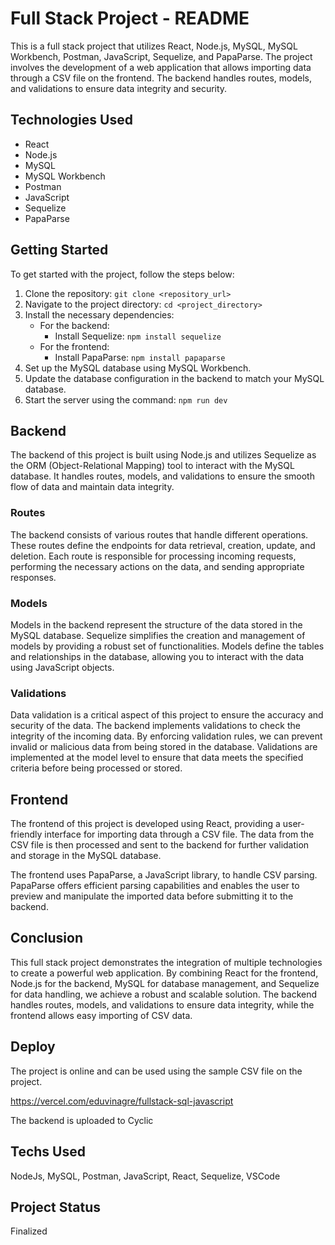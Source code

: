 # Full Stack Project - README

This is a full stack project that utilizes React, Node.js, MySQL, MySQL Workbench, Postman, JavaScript, Sequelize, and PapaParse. The project involves the development of a web application that allows importing data through a CSV file on the frontend. The backend handles routes, models, and validations to ensure data integrity and security.

## Technologies Used

- React
- Node.js
- MySQL
- MySQL Workbench
- Postman
- JavaScript
- Sequelize
- PapaParse

## Getting Started

To get started with the project, follow the steps below:

1. Clone the repository: `git clone <repository_url>`
2. Navigate to the project directory: `cd <project_directory>`
3. Install the necessary dependencies:
   - For the backend:
     - Install Sequelize: `npm install sequelize`
   - For the frontend:
     - Install PapaParse: `npm install papaparse`
4. Set up the MySQL database using MySQL Workbench.
5. Update the database configuration in the backend to match your MySQL database.
6. Start the server using the command: `npm run dev`

## Backend

The backend of this project is built using Node.js and utilizes Sequelize as the ORM (Object-Relational Mapping) tool to interact with the MySQL database. It handles routes, models, and validations to ensure the smooth flow of data and maintain data integrity.

### Routes

The backend consists of various routes that handle different operations. These routes define the endpoints for data retrieval, creation, update, and deletion. Each route is responsible for processing incoming requests, performing the necessary actions on the data, and sending appropriate responses.

### Models

Models in the backend represent the structure of the data stored in the MySQL database. Sequelize simplifies the creation and management of models by providing a robust set of functionalities. Models define the tables and relationships in the database, allowing you to interact with the data using JavaScript objects.

### Validations

Data validation is a critical aspect of this project to ensure the accuracy and security of the data. The backend implements validations to check the integrity of the incoming data. By enforcing validation rules, we can prevent invalid or malicious data from being stored in the database. Validations are implemented at the model level to ensure that data meets the specified criteria before being processed or stored.

## Frontend

The frontend of this project is developed using React, providing a user-friendly interface for importing data through a CSV file. The data from the CSV file is then processed and sent to the backend for further validation and storage in the MySQL database.

The frontend uses PapaParse, a JavaScript library, to handle CSV parsing. PapaParse offers efficient parsing capabilities and enables the user to preview and manipulate the imported data before submitting it to the backend.

## Conclusion

This full stack project demonstrates the integration of multiple technologies to create a powerful web application. By combining React for the frontend, Node.js for the backend, MySQL for database management, and Sequelize for data handling, we achieve a robust and scalable solution. The backend handles routes, models, and validations to ensure data integrity, while the frontend allows easy importing of CSV data.

## Deploy

The project is online and can be used using the sample CSV file on the project.

https://vercel.com/eduvinagre/fullstack-sql-javascript

The backend is uploaded to Cyclic

## Techs Used

NodeJs, MySQL, Postman, JavaScript, React, Sequelize, VSCode

## Project Status

Finalized
